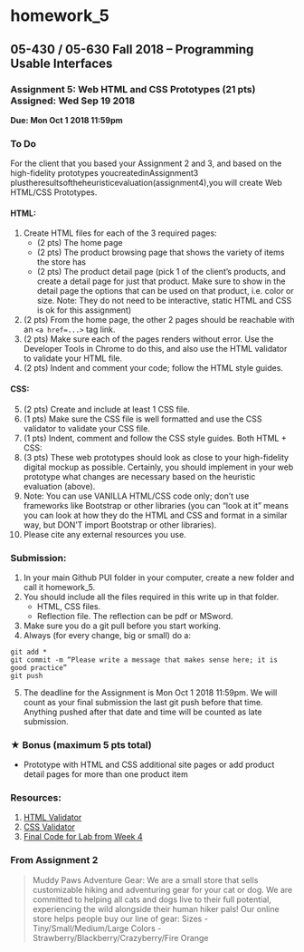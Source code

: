 # homework_5
 
## 05-430 / 05-630 Fall 2018 – Programming Usable Interfaces
### Assignment 5: Web HTML and CSS Prototypes (21 pts) Assigned: Wed Sep 19 2018
**Due: Mon Oct 1 2018 11:59pm**
 
### To Do
 For the client that you based your Assignment 2 and 3, and based on the high-fidelity prototypes youcreatedinAssignment3​plustheresultsoftheheuristicevaluation(assignment4),​ you will create Web HTML/CSS Prototypes.
 
#### HTML:
1. Create HTML files for each of the 3 required pages:
   - (2 pts) ​The ​home page
   - (2 pts)​ The ​product browsing page​ that shows the variety of items the store has
   - (2 pts) ​The ​product detail page​ (​pick 1​ of the client’s products, and create a detail page for just that product. Make sure to show in the detail page the options that can be used on that product, i.e. color or size. Note: They do not need to be interactive, static HTML and CSS is ok for this assignment)
2. (2 pts) ​From the ​home page​, the other 2 pages should be reachable with an ```​<a href=...>``` tag link.
3. (2 pts) ​Make sure each of the pages renders without error. Use the Developer Tools in Chrome to do this, and also use the ​HTML validator​ to validate your HTML file.
4. (2 pts) ​Indent and comment your code; follow the HTML style guides.

#### CSS:
5. (2 pts) ​Create and include at least 1 CSS file.
6. (1 pts) ​Make sure the CSS file is well formatted and use the ​CSS validator​ to validate your CSS file.
7. (1 pts) ​Indent, comment and follow the CSS style guides. Both HTML + CSS:
8. (3 pts) ​These web prototypes should look as close to your high-fidelity digital mockup as possible. Certainly, you should implement in your web prototype what changes are necessary based on the heuristic evaluation (above).
9. Note: You can use VANILLA HTML/CSS code only; don’t use frameworks like Bootstrap or other libraries (you can “look at it” means you can look at how they do the HTML and CSS and format in a similar way, but DON’T import Bootstrap or other libraries).
10. Please cite any external resources you use.
 
### Submission:
1. In your main Github PUI folder in your computer, create a new folder and call it homework_5​.
2. You should include all the files required in this write up in that folder.
   - HTML, CSS files.
   - Reflection file. The reflection can be pdf or MSword.
3. Make sure you do a ​git pull​ before you start working.
4. Always (for every change, big or small) do a:
```
git add *
git commit -m “Please write a message that makes sense here; it is good practice”
git push
```
5. The deadline for the Assignment is ​Mon Oct 1 2018 11:59pm​. We will count as your final submission the last ​git push​ before that time. Anything pushed after that date and time will be counted as late submission.
 
### ★ Bonus (maximum 5 pts total)
- Prototype with HTML and CSS additional site pages or add product detail pages for more than one product item
 
### Resources​:
1. [HTML Validator](https://validator.w3.org)
2. [CSS Validator](https://jigsaw.w3.org/css-validator/)
3. [Final Code for Lab from Week 4](https://github.com/FranceskaXhakaj/pui-2018/tree/master/week4_final_code)

### From Assignment 2
> Muddy Paws Adventure Gear:​ We are a small store that sells customizable hiking and adventuring gear for your cat or dog. We are committed to helping all cats and dogs live to their full potential, experiencing the wild alongside their human hiker pals! Our online store helps people buy our line of gear:
> Sizes - Tiny/Small/Medium/Large
> Colors - Strawberry/Blackberry/Crazyberry/Fire Orange